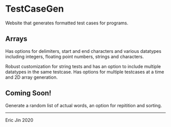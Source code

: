 # TestCaseGen
 Website that generates formatted test cases for programs.

## Arrays
 Has options for delimiters, start and end characters and various datatypes
 including integers, floating point numbers, strings and characters.
 
 Robust customization for string tests and has an option to include multiple datatypes in the same testcase.
 Has options for multiple testcases at a time and 2D array generation. 

## Coming Soon!
 Generate a random list of actual words, an option for repitition and sorting.

 ---
 Eric Jin 2020
